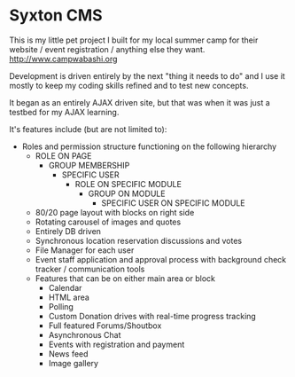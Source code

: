 
Syxton CMS
=========

This is my little pet project I built for my local summer camp for their website / event registration / anything else they want. <http://www.campwabashi.org>

Development is driven entirely by the next "thing it needs to do" and I use it mostly to keep my coding skills refined and to test new concepts.

It began as an entirely AJAX driven site, but that was when it was just a testbed for my AJAX learning.

It's features include (but are not limited to):

 - Roles and permission structure functioning on the following hierarchy
	 - ROLE ON PAGE
		 - GROUP MEMBERSHIP
			 - SPECIFIC USER
				 - ROLE ON SPECIFIC MODULE
					 - GROUP ON MODULE
						 - SPECIFIC USER ON SPECIFIC MODULE
	 - 80/20 page layout with blocks on right side
	 - Rotating carousel of images and quotes
	 - Entirely DB driven
	 - Synchronous location reservation discussions and votes
	 - File Manager for each user
	 - Event staff application and approval process with background check tracker / communication tools
	 - Features that can be on either main area or block
		 - Calendar
		 - HTML area
		 - Polling
		 - Custom Donation drives with real-time progress tracking
		 - Full featured Forums/Shoutbox
		 - Asynchronous Chat
		 - Events with registration and payment
		 - News feed
		 - Image gallery
